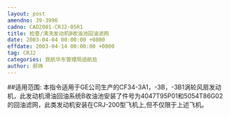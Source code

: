 ```yaml
---
layout: post
amendno: 39-3996
cadno: CAD2001-CRJ2-05R1
title: 检查/清洗发动机B收油池回油滤网
date: 2003-04-04 00:00:00 +0800
effdate: 2003-04-14 00:00:00 +0800
tag: CRJ2
categories: 民航华东管理局适航处
author: 郝炜
---
```


##适用范围:
本指令适用于GE公司生产的CF34-3A1，-3B，-3B1涡轮风扇发动机，此发动机滑油回油系统B收油池安装了件号为4047T95P01和5054T86G02的回油滤网，此类发动机安装在CRJ-200型飞机上,但不仅限于上述飞机。

